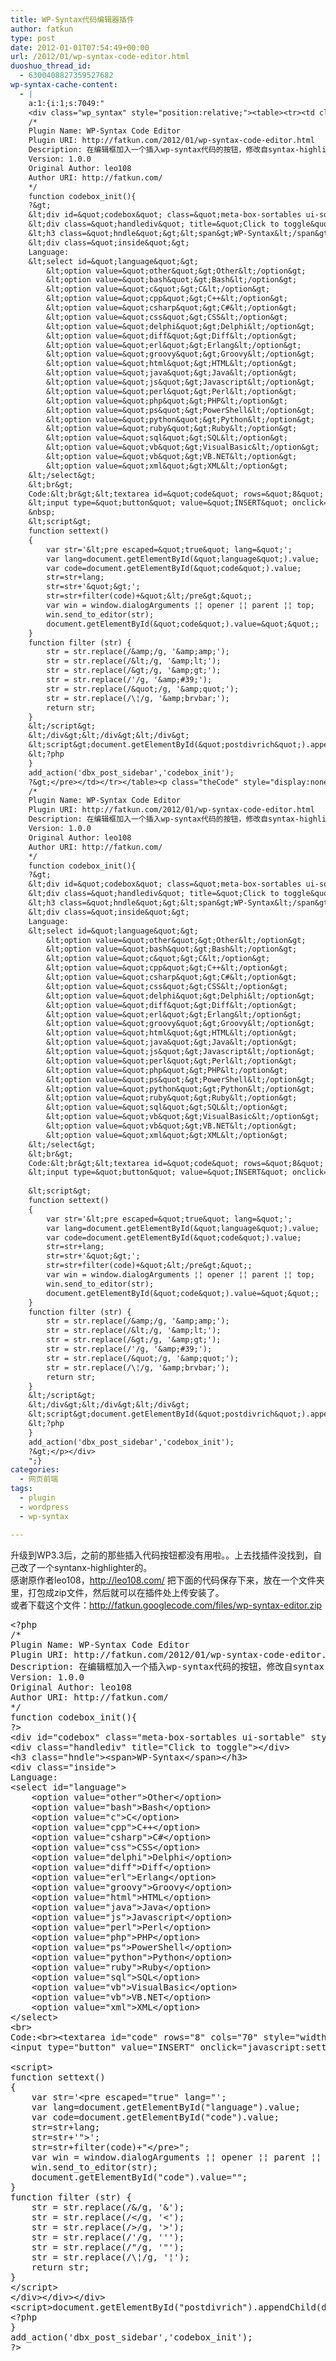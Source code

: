 ```yaml
---
title: WP-Syntax代码编辑器插件
author: fatkun
type: post
date: 2012-01-01T07:54:49+00:00
url: /2012/01/wp-syntax-code-editor.html
duoshuo_thread_id:
  - 6300408827359527682
wp-syntax-cache-content:
  - |
    a:1:{i:1;s:7049:"
    <div class="wp_syntax" style="position:relative;"><table><tr><td class="code"><pre class="js" style="font-family:monospace;">&lt;?php
    /*
    Plugin Name: WP-Syntax Code Editor
    Plugin URI: http://fatkun.com/2012/01/wp-syntax-code-editor.html
    Description: 在编辑框加入一个插入wp-syntax代码的按钮，修改自syntax-highlighter-with-add-button-in-editor（原作者leo108）
    Version: 1.0.0
    Original Author: leo108
    Author URI: http://fatkun.com/
    */
    function codebox_init(){
    ?&gt;
    &lt;div id=&quot;codebox&quot; class=&quot;meta-box-sortables ui-sortable&quot; style=&quot;position: relative;&quot;&gt;&lt;div class=&quot;postbox&quot;&gt;
    &lt;div class=&quot;handlediv&quot; title=&quot;Click to toggle&quot;&gt;&lt;/div&gt;
    &lt;h3 class=&quot;hndle&quot;&gt;&lt;span&gt;WP-Syntax&lt;/span&gt;&lt;/h3&gt;
    &lt;div class=&quot;inside&quot;&gt;
    Language:
    &lt;select id=&quot;language&quot;&gt;
    	&lt;option value=&quot;other&quot;&gt;Other&lt;/option&gt;
    	&lt;option value=&quot;bash&quot;&gt;Bash&lt;/option&gt;
    	&lt;option value=&quot;c&quot;&gt;C&lt;/option&gt;
    	&lt;option value=&quot;cpp&quot;&gt;C++&lt;/option&gt;
    	&lt;option value=&quot;csharp&quot;&gt;C#&lt;/option&gt;
    	&lt;option value=&quot;css&quot;&gt;CSS&lt;/option&gt;
    	&lt;option value=&quot;delphi&quot;&gt;Delphi&lt;/option&gt;
    	&lt;option value=&quot;diff&quot;&gt;Diff&lt;/option&gt;
    	&lt;option value=&quot;erl&quot;&gt;Erlang&lt;/option&gt;
    	&lt;option value=&quot;groovy&quot;&gt;Groovy&lt;/option&gt;
    	&lt;option value=&quot;html&quot;&gt;HTML&lt;/option&gt;
    	&lt;option value=&quot;java&quot;&gt;Java&lt;/option&gt;
    	&lt;option value=&quot;js&quot;&gt;Javascript&lt;/option&gt;
    	&lt;option value=&quot;perl&quot;&gt;Perl&lt;/option&gt;
    	&lt;option value=&quot;php&quot;&gt;PHP&lt;/option&gt;
        &lt;option value=&quot;ps&quot;&gt;PowerShell&lt;/option&gt;
    	&lt;option value=&quot;python&quot;&gt;Python&lt;/option&gt;
    	&lt;option value=&quot;ruby&quot;&gt;Ruby&lt;/option&gt;
    	&lt;option value=&quot;sql&quot;&gt;SQL&lt;/option&gt;
    	&lt;option value=&quot;vb&quot;&gt;VisualBasic&lt;/option&gt;
    	&lt;option value=&quot;vb&quot;&gt;VB.NET&lt;/option&gt;
    	&lt;option value=&quot;xml&quot;&gt;XML&lt;/option&gt;
    &lt;/select&gt;
    &lt;br&gt;
    Code:&lt;br&gt;&lt;textarea id=&quot;code&quot; rows=&quot;8&quot; cols=&quot;70&quot; style=&quot;width:97%;&quot;&gt;&lt;/textarea&gt;&lt;br&gt;
    &lt;input type=&quot;button&quot; value=&quot;INSERT&quot; onclick=&quot;javascript:settext();&quot;&gt;
    &nbsp;
    &lt;script&gt;
    function settext()
    { 
    	var str='&lt;pre escaped=&quot;true&quot; lang=&quot;';
    	var lang=document.getElementById(&quot;language&quot;).value;
    	var code=document.getElementById(&quot;code&quot;).value;
    	str=str+lang;
    	str=str+'&quot;&gt;';
    	str=str+filter(code)+&quot;&lt;/pre&gt;&quot;;
    	var win = window.dialogArguments ¦¦ opener ¦¦ parent ¦¦ top;
    	win.send_to_editor(str);
    	document.getElementById(&quot;code&quot;).value=&quot;&quot;;
    }
    function filter (str) {
    	str = str.replace(/&amp;/g, '&amp;amp;');
    	str = str.replace(/&lt;/g, '&amp;lt;');
    	str = str.replace(/&gt;/g, '&amp;gt;');
    	str = str.replace(/'/g, '&amp;#39;');
    	str = str.replace(/&quot;/g, '&amp;quot;');
    	str = str.replace(/\¦/g, '&amp;brvbar;');
    	return str;
    }
    &lt;/script&gt;
    &lt;/div&gt;&lt;/div&gt;&lt;/div&gt;
    &lt;script&gt;document.getElementById(&quot;postdivrich&quot;).appendChild(document.getElementById(&quot;codebox&quot;));&lt;/script&gt;
    &lt;?php
    }
    add_action('dbx_post_sidebar','codebox_init');
    ?&gt;</pre></td></tr></table><p class="theCode" style="display:none;">&lt;?php
    /*
    Plugin Name: WP-Syntax Code Editor
    Plugin URI: http://fatkun.com/2012/01/wp-syntax-code-editor.html
    Description: 在编辑框加入一个插入wp-syntax代码的按钮，修改自syntax-highlighter-with-add-button-in-editor（原作者leo108）
    Version: 1.0.0
    Original Author: leo108
    Author URI: http://fatkun.com/
    */
    function codebox_init(){
    ?&gt;
    &lt;div id=&quot;codebox&quot; class=&quot;meta-box-sortables ui-sortable&quot; style=&quot;position: relative;&quot;&gt;&lt;div class=&quot;postbox&quot;&gt;
    &lt;div class=&quot;handlediv&quot; title=&quot;Click to toggle&quot;&gt;&lt;/div&gt;
    &lt;h3 class=&quot;hndle&quot;&gt;&lt;span&gt;WP-Syntax&lt;/span&gt;&lt;/h3&gt;
    &lt;div class=&quot;inside&quot;&gt;
    Language:
    &lt;select id=&quot;language&quot;&gt;
    	&lt;option value=&quot;other&quot;&gt;Other&lt;/option&gt;
    	&lt;option value=&quot;bash&quot;&gt;Bash&lt;/option&gt;
    	&lt;option value=&quot;c&quot;&gt;C&lt;/option&gt;
    	&lt;option value=&quot;cpp&quot;&gt;C++&lt;/option&gt;
    	&lt;option value=&quot;csharp&quot;&gt;C#&lt;/option&gt;
    	&lt;option value=&quot;css&quot;&gt;CSS&lt;/option&gt;
    	&lt;option value=&quot;delphi&quot;&gt;Delphi&lt;/option&gt;
    	&lt;option value=&quot;diff&quot;&gt;Diff&lt;/option&gt;
    	&lt;option value=&quot;erl&quot;&gt;Erlang&lt;/option&gt;
    	&lt;option value=&quot;groovy&quot;&gt;Groovy&lt;/option&gt;
    	&lt;option value=&quot;html&quot;&gt;HTML&lt;/option&gt;
    	&lt;option value=&quot;java&quot;&gt;Java&lt;/option&gt;
    	&lt;option value=&quot;js&quot;&gt;Javascript&lt;/option&gt;
    	&lt;option value=&quot;perl&quot;&gt;Perl&lt;/option&gt;
    	&lt;option value=&quot;php&quot;&gt;PHP&lt;/option&gt;
        &lt;option value=&quot;ps&quot;&gt;PowerShell&lt;/option&gt;
    	&lt;option value=&quot;python&quot;&gt;Python&lt;/option&gt;
    	&lt;option value=&quot;ruby&quot;&gt;Ruby&lt;/option&gt;
    	&lt;option value=&quot;sql&quot;&gt;SQL&lt;/option&gt;
    	&lt;option value=&quot;vb&quot;&gt;VisualBasic&lt;/option&gt;
    	&lt;option value=&quot;vb&quot;&gt;VB.NET&lt;/option&gt;
    	&lt;option value=&quot;xml&quot;&gt;XML&lt;/option&gt;
    &lt;/select&gt;
    &lt;br&gt;
    Code:&lt;br&gt;&lt;textarea id=&quot;code&quot; rows=&quot;8&quot; cols=&quot;70&quot; style=&quot;width:97%;&quot;&gt;&lt;/textarea&gt;&lt;br&gt;
    &lt;input type=&quot;button&quot; value=&quot;INSERT&quot; onclick=&quot;javascript:settext();&quot;&gt;
    
    &lt;script&gt;
    function settext()
    { 
    	var str='&lt;pre escaped=&quot;true&quot; lang=&quot;';
    	var lang=document.getElementById(&quot;language&quot;).value;
    	var code=document.getElementById(&quot;code&quot;).value;
    	str=str+lang;
    	str=str+'&quot;&gt;';
    	str=str+filter(code)+&quot;&lt;/pre&gt;&quot;;
    	var win = window.dialogArguments ¦¦ opener ¦¦ parent ¦¦ top;
    	win.send_to_editor(str);
    	document.getElementById(&quot;code&quot;).value=&quot;&quot;;
    }
    function filter (str) {
    	str = str.replace(/&amp;/g, '&amp;amp;');
    	str = str.replace(/&lt;/g, '&amp;lt;');
    	str = str.replace(/&gt;/g, '&amp;gt;');
    	str = str.replace(/'/g, '&amp;#39;');
    	str = str.replace(/&quot;/g, '&amp;quot;');
    	str = str.replace(/\¦/g, '&amp;brvbar;');
    	return str;
    }
    &lt;/script&gt;
    &lt;/div&gt;&lt;/div&gt;&lt;/div&gt;
    &lt;script&gt;document.getElementById(&quot;postdivrich&quot;).appendChild(document.getElementById(&quot;codebox&quot;));&lt;/script&gt;
    &lt;?php
    }
    add_action('dbx_post_sidebar','codebox_init');
    ?&gt;</p></div>
    ";}
categories:
  - 网页前端
tags:
  - plugin
  - wordpress
  - wp-syntax

---
```

升级到WP3.3后，之前的那些插入代码按钮都没有用啦。。上去找插件没找到，自己改了一个syntanx-highlighter的。  
感谢原作者leo108，http://leo108.com/
把下面的代码保存下来，放在一个文件夹里，打包成zip文件，然后就可以在插件处上传安装了。  
或者下载这个文件：<a href="http://fatkun.googlecode.com/files/wp-syntax-editor.zip" title="http://fatkun.googlecode.com/files/wp-syntax-editor.zip" target="_blank">http://fatkun.googlecode.com/files/wp-syntax-editor.zip</a>
<pre escaped="true" lang="js">&lt;?php
/*
Plugin Name: WP-Syntax Code Editor
Plugin URI: http://fatkun.com/2012/01/wp-syntax-code-editor.html
Description: 在编辑框加入一个插入wp-syntax代码的按钮，修改自syntax-highlighter-with-add-button-in-editor（原作者leo108）
Version: 1.0.0
Original Author: leo108
Author URI: http://fatkun.com/
*/
function codebox_init(){
?&gt;
&lt;div id="codebox" class="meta-box-sortables ui-sortable" style="position: relative;"&gt;&lt;div class="postbox"&gt;
&lt;div class="handlediv" title="Click to toggle"&gt;&lt;/div&gt;
&lt;h3 class="hndle"&gt;&lt;span&gt;WP-Syntax&lt;/span&gt;&lt;/h3&gt;
&lt;div class="inside"&gt;
Language:
&lt;select id="language"&gt;
	&lt;option value="other"&gt;Other&lt;/option&gt;
	&lt;option value="bash"&gt;Bash&lt;/option&gt;
	&lt;option value="c"&gt;C&lt;/option&gt;
	&lt;option value="cpp"&gt;C++&lt;/option&gt;
	&lt;option value="csharp"&gt;C#&lt;/option&gt;
	&lt;option value="css"&gt;CSS&lt;/option&gt;
	&lt;option value="delphi"&gt;Delphi&lt;/option&gt;
	&lt;option value="diff"&gt;Diff&lt;/option&gt;
	&lt;option value="erl"&gt;Erlang&lt;/option&gt;
	&lt;option value="groovy"&gt;Groovy&lt;/option&gt;
	&lt;option value="html"&gt;HTML&lt;/option&gt;
	&lt;option value="java"&gt;Java&lt;/option&gt;
	&lt;option value="js"&gt;Javascript&lt;/option&gt;
	&lt;option value="perl"&gt;Perl&lt;/option&gt;
	&lt;option value="php"&gt;PHP&lt;/option&gt;
    &lt;option value="ps"&gt;PowerShell&lt;/option&gt;
	&lt;option value="python"&gt;Python&lt;/option&gt;
	&lt;option value="ruby"&gt;Ruby&lt;/option&gt;
	&lt;option value="sql"&gt;SQL&lt;/option&gt;
	&lt;option value="vb"&gt;VisualBasic&lt;/option&gt;
	&lt;option value="vb"&gt;VB.NET&lt;/option&gt;
	&lt;option value="xml"&gt;XML&lt;/option&gt;
&lt;/select&gt;
&lt;br&gt;
Code:&lt;br&gt;&lt;textarea id="code" rows="8" cols="70" style="width:97%;"&gt;&lt;/textarea&gt;&lt;br&gt;
&lt;input type="button" value="INSERT" onclick="javascript:settext();"&gt;

&lt;script&gt;
function settext()
{ 
	var str='&lt;pre escaped="true" lang="';
	var lang=document.getElementById("language").value;
	var code=document.getElementById("code").value;
	str=str+lang;
	str=str+'"&gt;';
	str=str+filter(code)+"&lt;/pre&gt;";
	var win = window.dialogArguments ¦¦ opener ¦¦ parent ¦¦ top;
	win.send_to_editor(str);
	document.getElementById("code").value="";
}
function filter (str) {
	str = str.replace(/&/g, '&amp;');
	str = str.replace(/&lt;/g, '&lt;');
	str = str.replace(/&gt;/g, '&gt;');
	str = str.replace(/'/g, '&#39;');
	str = str.replace(/"/g, '&quot;');
	str = str.replace(/\¦/g, '&brvbar;');
	return str;
}
&lt;/script&gt;
&lt;/div&gt;&lt;/div&gt;&lt;/div&gt;
&lt;script&gt;document.getElementById("postdivrich").appendChild(document.getElementById("codebox"));&lt;/script&gt;
&lt;?php
}
add_action('dbx_post_sidebar','codebox_init');
?&gt;</pre>